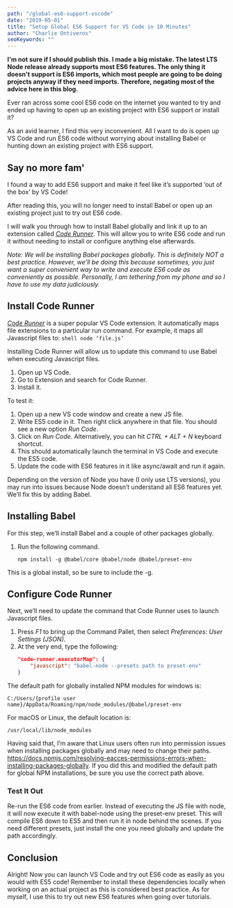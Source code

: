 ```yaml
---
path: "/global-es6-support-vscode"
date: "2019-05-01"
title: "Setup Global ES6 Support for VS Code in 10 Minutes"
author: "Charlie Ontiveros"
seoKeywords: ""
---
```


**I'm not sure if I should publish this. I made a big mistake. The latest LTS Node release already supports most ES6 features. The only thing it doesn't support is ES6 imports, which most people are going to be doing projects anyway if they need imports. Therefore, negating most of the advice here in this blog.**

Ever ran across some cool ES6 code on the internet you wanted to try and ended up having to open up an existing project with ES6 support or install it?

As an avid learner, I find this very inconvenient. All I want to do is open up VS Code and run ES6 code without worrying about installing Babel or hunting down an existing project with ES6 support.

## Say no more fam'

I found a way to add ES6 support and make it feel like it’s supported ‘out of the box’ by VS Code!

After reading this, you will no longer need to install Babel or open up an existing project just to try out ES6 code.

I will walk you through how to install Babel globally and link it up to an extension called [*Code Runner*](https://marketplace.visualstudio.com/items?itemName=formulahendry.code-runner "Super duper awesome VS Code tool"). This will allow you to write ES6 code and run it without needing to install or configure anything else afterwards.

*Note:
We will be installing Babel packages globally. This is definitely NOT a best practice. However, we’ll be doing this because sometimes, you just want a super convenient way to write and execute ES6 code as conveniently as possible. Personally, I am tethering from my phone and so I have to use my data judiciously.*

## Install Code Runner
[*Code Runner*](https://marketplace.visualstudio.com/items?itemName=formulahendry.code-runner "Super duper awesome VS Code tool") is a super popular VS Code extension. It automatically maps file extensions to a particular run command. For example, it maps all Javascript files to:
    ```shell
    node ‘file.js’
    ```

Installing Code Runner will allow us to update this command to use Babel when executing Javascript files.
1. Open up VS Code.
2. Go to Extension and search for Code Runner.
3. Install it.

To test it:
1. Open up a new VS code window and create a new JS file.
2. Write ES5 code in it. Then right click anywhere in that file. You should see a new option *Run Code*.
3. Click on *Run Code*. Alternatively, you can hit *CTRL + ALT + N* keyboard shortcut.
4. This should automatically launch the terminal in VS Code and execute the ES5 code.
5. Update the code with ES6 features in it like async/await and run it again.

Depending on the version of Node you have (I only use LTS versions), you may run into issues because Node doesn’t understand all ES6 features yet. We’ll fix this by adding Babel.

## Installing Babel
For this step, we’ll install Babel and a couple of other packages globally.
1. Run the following command.
    ```shell
    npm install -g @babel/core @babel/node @babel/preset-env
    ```
This is a global install, so be sure to include the -g.

## Configure Code Runner
Next, we’ll need to update the command that Code Runner uses to launch Javascript files.
1. Press *F1* to bring up the Command Pallet, then select *Preferences: User Settings (JSON)*.
2. At the very end, type the following:
    ```json
    "code-runner.executorMap": {
        "javascript": "babel-node --presets path to preset-env"
    }
    ```
The default path for globally installed NPM modules for windows is:
```shell
C:/Users/{profile user name}/AppData/Roaming/npm/node_modules/@babel/preset-env
```

For macOS or Linux, the default location is:
```shell
/usr/local/lib/node_modules
```
Having said that, I’m aware that Linux users often run into permission issues when installing packages globally and may need to change their paths. https://docs.npmjs.com/resolving-eacces-permissions-errors-when-installing-packages-globally. If you did this and modified the default path for global NPM installations, be sure you use the correct path above.

### Test It Out
Re-run the ES6 code from earlier. Instead of executing the JS file with node, it will now execute it with babel-node using the preset-env preset. This will compile ES6 down to ES5 and then run it in node behind the scenes. If you need different presets, just install the one you need globally and update the path accordingly.

## Conclusion
Alright! Now you can launch VS Code and try out ES6 code as easily as you would with ES5 code! Remember to install these dependencies locally when working on an actual project as this is considered best practice. As for myself, I use this to try out new ES6 features when going over tutorials.
